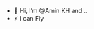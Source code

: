 - 👋 Hi, I’m @Amin KH and ..
- ⚡ I can Fly 

<!---
Dude-Sternx/Dude-Sternx is a ✨ special ✨ repository because its `README.md` (this file) appears on your GitHub profile.
You can click the Preview link to take a look at your changes.
--->
